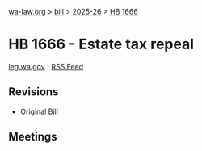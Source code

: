 [wa-law.org](/) > [bill](/bill/) > [2025-26](/bill/2025-26/) > [HB 1666](/bill/2025-26/hb/1666/)

# HB 1666 - Estate tax repeal
[leg.wa.gov](https://app.leg.wa.gov/billsummary?BillNumber=1666&Year=2025&Initiative=false) | [RSS Feed](./rss.xml)

## Revisions
* [Original Bill](1/)

## Meetings